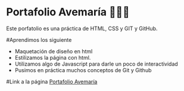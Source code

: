 # Portafolio Avemaría 👨🏻‍💻 

Este porfatolio es una práctica de HTML, CSS y GIT y GitHub.

#Aprendimos los siguiente
* Maquetación de diseño en html
* Estilizamos la página con html.
* Utilizamos algo de Javascript para darle un poco de interactividad
* Pusimos en práctica muchos conceptos de Git y Github

#Link a la página
[Portafolio Avemaría](http://https://portafolioavemaria.netlify.app/ "Portafolio Avemaría")
